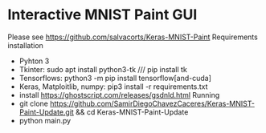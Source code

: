 

# Interactive MNIST Paint GUI
Please see https://github.com/salvacorts/Keras-MNIST-Paint
Requirements installation
- Pyhton 3
- Tkinter: sudo apt install python3-tk /// pip install tk
- Tensorflows: python3 -m pip install tensorflow[and-cuda]
- Keras, Matploitlib, numpy: pip3 install -r requirements.txt
- install https://ghostscript.com/releases/gsdnld.html
Running
- git clone https://github.com/SamirDiegoChavezCaceres/Keras-MNIST-Paint-Update.git && cd Keras-MNIST-Paint-Update
- python main.py

